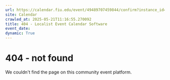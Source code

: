 ```yaml
---
url: https://calendar.fiu.edu/event/49489707459844/confirm?instance_id=49489707484433&return=https%3A%2F%2Fcalendar.fiu.edu%2Fcalendar%3Fevent_types%255B%255D%3D121722
site: Calendar
crawled_at: 2025-05-21T11:16:55.270092
title: 404 - Localist Event Calendar Software
event_date: 
dynamic: True
---
```


# 404 - not found
We couldn't find the page on this community event platform.
